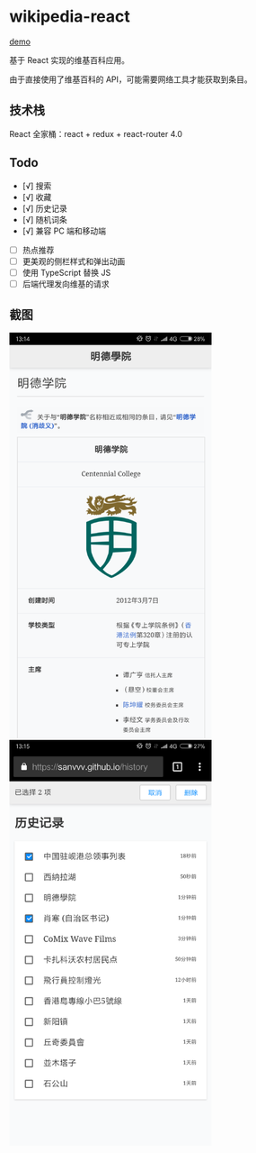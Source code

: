 # wikipedia-react

[demo](https://sanvvv.github.io/)

基于 React 实现的维基百科应用。

由于直接使用了维基百科的 API，可能需要网络工具才能获取到条目。

## 技术栈

React 全家桶：react + redux + react-router 4.0

## Todo

- [√] 搜索
- [√] 收藏
- [√] 历史记录
- [√] 随机词条
- [√] 兼容 PC 端和移动端
- [ ] 热点推荐
- [ ] 更美观的侧栏样式和弹出动画
- [ ] 使用 TypeScript 替换 JS
- [ ] 后端代理发向维基的请求

## 截图

<img src="./README_IMG/shot1.png" width="360">
<img src="./README_IMG/shot2.png" width="360">